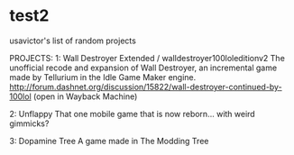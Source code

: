 # test2
usavictor's list of random projects

PROJECTS: 
1: Wall Destroyer Extended / walldestroyer100loleditionv2
The unofficial recode and expansion of Wall Destroyer, an incremental game made by Tellurium in the Idle Game Maker engine.
http://forum.dashnet.org/discussion/15822/wall-destroyer-continued-by-100lol (open in Wayback Machine)

2: Unflappy
That one mobile game that is now reborn... with weird gimmicks?

3: Dopamine Tree
A game made in The Modding Tree
